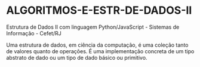 # ALGORITMOS-E-ESTR-DE-DADOS-II

Estrutura de Dados II com linguagem Python/JavaScript - Sistemas de Informação - Cefet/RJ

Uma estrutura de dados, em ciência da computação, é uma coleção tanto de valores quanto de operações. É uma implementação concreta de um tipo abstrato de dado ou um tipo de dado básico ou primitivo.